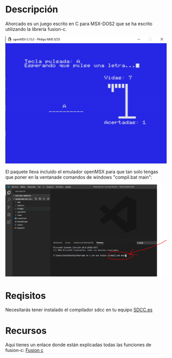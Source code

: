
# Descripción

Ahorcado es un juego escrito en C para MSX-DOS2 que se ha escrito utilizando la librería fusion-c.

![Imagen programa 1](/img/2.PNG)


El paquete lleva incluido el emulador openMSX para que tan solo tengas que poner en la ventanade comandos de windows "compil.bat main":

![Imagen programa 1](/img/1.PNG)

# Reqisitos

Necesitarás tener instalado el compilador sdcc en tu equipo [SDCC.es](http://sdcc.sourceforge.net/index.php#Download)


# Recursos

Aquí tienes un enlace donde están explicadas todas las funciones de fusion-c: [Fusion c](https://github.com/ericb59/Fusion-C-v1.2/blob/master/FUSION-C-Quick%20A4%201.2.pdf)